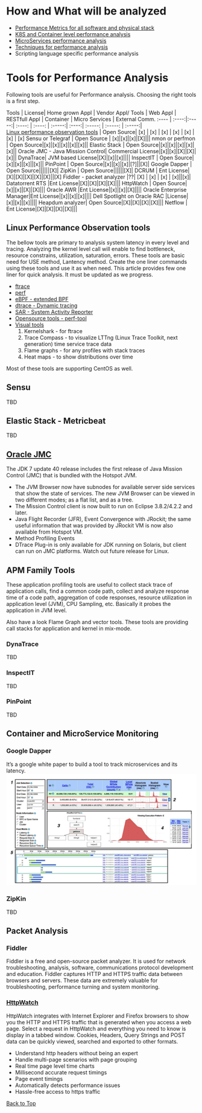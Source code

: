 # How and What will be analyzed
- [Performance Metrics for all software and physical stack](/Performance-Metric.md)
- [K8S and Container level performance analysis](/K8S-Container-performance-monitoring.md)
- [MicroServices performance analysis](/MicroService_performance_assessment.md)
- [Techniques for performance analysis](/Method-PerformanceAnalysis.md)
- Scripting language specific performance analysis

# Tools for Performance Analysis

Following tools are useful for Performance analysis. Choosing the right tools is a first step.

Tools | License| Home grown Appl | Vendor Appl/ Tools | Web Appl | RESTfull Appl | Container | Micro Services | External Comm.
:---- | :----:|:-----:| :----: | :----: | :-----:| :----:| :-----: | :-----: | :-----:|  
[Linux performance observation tools](/Images/linux_perf_tools_full.jpg) | Open Source| [x] | [x] | [x] | [x] | [x] | [x] | [x]
Sensu or Telegraf  | Open Source | [x]|[x]|[x]|[X]|||
nmon or perfmon | Open Source|[x]|[x]|[x]|[x]|[x]||
Elastic Stack  | Open Source|[x]|[x]|[x]|[x]|[x]||
Oracle JMC - Java Mission Control| Commercial License|[x]|[x]|[X]|[X]|[x]||
DynaTrace| JVM based License|[X]|[x]|[x]||||
InspectIT | Open Source|[x]|[x]|[x]||[x]||
PinPoint | Open Source|[x]|[x]|[x]|[?]||[X]|
Google Dapper  | Open Source||||||[X]|
ZipKin | Open Source||||||[X]|
DCRUM  | Ent License|[X]|[X]|[X]|[X]|[X]||[X]
Fiddler - packet analyzer |??| [X] | [x] | [x] | [x]||[x]|
Datatorrent RTS  |Ent License|[X]|[X]|[X]|[X]|||
HttpWatch | Open Source| [x]|[x]|[X]|[X]|||
Oracle AWR  |Ent License|[x]|[x]|[X]||||
Oracle Enterprise Manager|Ent License|[x]|[x]|[x]||||
Dell Spotlight on Oracle RAC |License|[x]|[x]|[x]||||
Heapdum analyzer| Open Source|[X]|[X]|[X]|[X]|||
Netflow | Ent License|[X]|[X]|[X]|[X]|||

## Linux Performance Observation tools
The bellow tools are primary to analysis system latency in every level and tracing. Analyzing the kernel level call will enable to find bottleneck, resource constrains, utilization, saturation, errors. These tools are basic need for USE method, Lantency method. Create the one liner commands using these tools and use it as when need. This article provides few one liner for quick analysis. It must be updated as we progress.

- [ftrace](/observability-tools/Linux-Performance-Observation-Tools.md#ftrace)
- [perf](/observability-tools/Linux-Performance-Observation-Tools.md#perf)
- [eBPF - extended BPF](/observability-tools/Linux-Performance-Observation-Tools.md#extended-bpf)
- [dtrace - Dynamic tracing](/observability-tools/Linux-Performance-Observation-Tools.md#dtrace---dynamic-tracing)
- [SAR - System Activity Reporter](/observability-tools/Linux-Performance-Observation-Tools.md#sar---system-activity-reporter)
- [Opensource tools - perf-tool](/observability-tools/Linux-Performance-Observation-Tools.md#opensource-tools)
- [Visual tools](/observability-tools/Linux-Performance-Observation-Tools.md#visual-tools)
  1. Kernelshark - for ftrace
  2. Trace Compass - to visualize LTTng (Linux Trace Toolkit, next generation) time service trace data
  3. Flame graphs - for any profiles with stack traces
  4. Heat maps - to show distributions over time

Most of these tools are supporting CentOS as well.

## Sensu
TBD

## Elastic Stack - Metricbeat
TBD

## [Oracle JMC](http://www.oracle.com/technetwork/java/javase/2col/jmc-relnotes-2004763.html)
  The JDK 7 update 40 release includes the first release of Java Mission Control (JMC) that is bundled with the Hotspot JVM.

  * The JVM Browser now have subnodes for available server side services that show the state of services. The new JVM Browser can be viewed in two different modes; as a flat list, and as a tree.
  * The Mission Control client is now built to run on Eclipse 3.8.2/4.2.2 and later.
  * Java Flight Recorder (JFR), Event Convergence with JRockit; the same useful information that was provided by JRockit VM is now also available from Hotspot VM.
  * Method Profiling Events
  * DTrace Plug-in is only available for JDK running on Solaris, but client can run on JMC platforms. Watch out future release for Linux.

## APM Family Tools
These application profiling tools are useful to collect stack trace of application calls, find a common code path, collect and analyze response time of a code path, aggregation of code responses, resource utilization in application level (JVM), CPU Sampling, etc. Basically it probes the application in JVM level.   

Also have a look Flame Graph and vector tools. These tools are providing call stacks for application and kernel in mix-mode.  

### DynaTrace
TBD
### InspectIT
TBD
### PinPoint
TBD

## Container and MicroService Monitoring
### Google Dapper

  It’s a google white paper to build a tool to track microservices and its latency.
  ![Google Dapper](/Images/MicroService_Monitoring.jpg)

### ZipKin
TBD

## Packet Analysis
### Fiddler

Fiddler is a free and open-source packet analyzer. It is used for network troubleshooting, analysis, software, communications protocol development and education. Fiddler captures HTTP and HTTPS traffic data between browsers and servers. These data are extremely valuable for troubleshooting, performance turning and system monitoring.

### [HttpWatch](https://www.httpwatch.com/features/httpdebugger.aspx)

HttpWatch integrates with Internet Explorer and Firefox browsers to show you the HTTP and HTTPS traffic that is generated when you access a web page. Select a request in HttpWatch and everything you need to know is display in a tabbed window. Cookies, Headers, Query Strings and POST data can be quickly viewed, searched and exported to other formats.
* Understand http headers without being an expert
* Handle multi-page scenarios with page grouping
* Real time page level time charts
* Millisecond accurate request timings
* Page event timings
* Automatically detects performance issues
* Hassle-free access to https traffic

[Back to Top](#how-and-what-will-be-analyzed)
